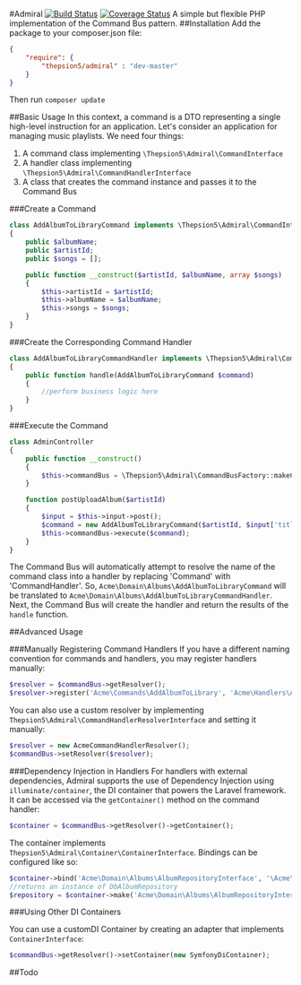 #Admiral
[![Build Status](https://travis-ci.org/thepsion5/admiral.svg?branch=master)](https://travis-ci.org/thepsion5/admiral)
[![Coverage Status](https://coveralls.io/repos/thepsion5/admiral/badge.png?branch=master)](https://coveralls.io/r/thepsion5/admiral?branch=master)
A simple but flexible PHP implementation of the Command Bus pattern.
##Installation
Add the package to your composer.json file:
````json
{
    "require": {
        "thepsion5/admiral" : "dev-master"
    }
}
````
Then run `composer update`

##Basic Usage
In this context, a command is a DTO representing a single high-level instruction
for an application. Let's consider an application for managing music playlists.
We need four things:

1. A command class implementing `\Thepsion5\Admiral\CommandInterface`
2. A handler class implementing `\Thepsion5\Admiral\CommandHandlerInterface`
3. A class that creates the command instance and passes it to the Command Bus

###Create a Command
````php
class AddAlbumToLibraryCommand implements \Thepsion5\Admiral\CommandInterface
{
    public $albumName;
    public $artistId;
    public $songs = [];

    public function __construct($artistId, $albumName, array $songs)
    {
        $this->artistId = $artistId;
        $this->albumName = $albumName;
        $this->songs = $songs;
    }
}
````

###Create the Corresponding Command Handler
````php
class AddAlbumToLibraryCommandHandler implements \Thepsion5\Admiral\CommandHandlerInterface
{
    public function handle(AddAlbumToLibraryCommand $command)
    {
        //perform business logic here
    }
}
````

###Execute the Command
````php
class AdminController
{
    public function __construct()
    {
        $this->commandBus = \Thepsion5\Admiral\CommandBusFactory::makeCommandBus();
    }

    function postUploadAlbum($artistId)
    {
        $input = $this->input->post();
        $command = new AddAlbumToLibraryCommand($artistId, $input['title'], $input['songs']);
        $this->commandBus->execute($command);
    }
}
````

The Command Bus will automatically attempt to resolve the name of the command
class into a handler by replacing 'Command' with 'CommandHandler'. So,
`Acme\Domain\Albums\AddAlbumToLibraryCommand` will be translated to
`Acme\Domain\Albums\AddAlbumToLibraryCommandHandler`. Next, the
Command Bus will create the handler and return the results of
the `handle` function.

##Advanced Usage

###Manually Registering Command Handlers
If you have a different naming convention for commands and handlers, you may
register handlers manually:

````php
$resolver = $commandBus->getResolver();
$resolver->register('Acme\Commands\AddAlbumToLibrary', 'Acme\Handlers\AddAlbumToLibrary');
````

You can also use a custom resolver by implementing
`Thepsion5\Admiral\CommandHandlerResolverInterface` and setting it manually:

````php
$resolver = new AcmeCommandHandlerResolver();
$commandBus->setResolver($resolver);
````

###Dependency Injection in Handlers
For handlers with external dependencies, Admiral supports the use of Dependency
Injection using `illuminate/container`, the DI container that powers the
Laravel framework. It can be accessed via the `getContainer()` method
on the command handler:

````php
$container = $commandBus->getResolver()->getContainer();
````

The container implements `Thepsion5\Admiral\Container\ContainerInterface`.
Bindings can be configured like so:

````php
$container->bind('Acme\Domain\Albums\AlbumRepositoryInterface', '\Acme\Infrastructure\Albums\DbAlbumRepository');
//returns an instance of DbAlbumRepository
$repository = $container->make('Acme\Domain\Albums\AlbumRepositoryInterface');
````

###Using Other DI Containers

You can use a customDI Container by creating an adapter that implements
`ContainerInterface`:
````php
$commandBus->getResolver()->setContainer(new SymfonyDiContainer);
````

##Todo
